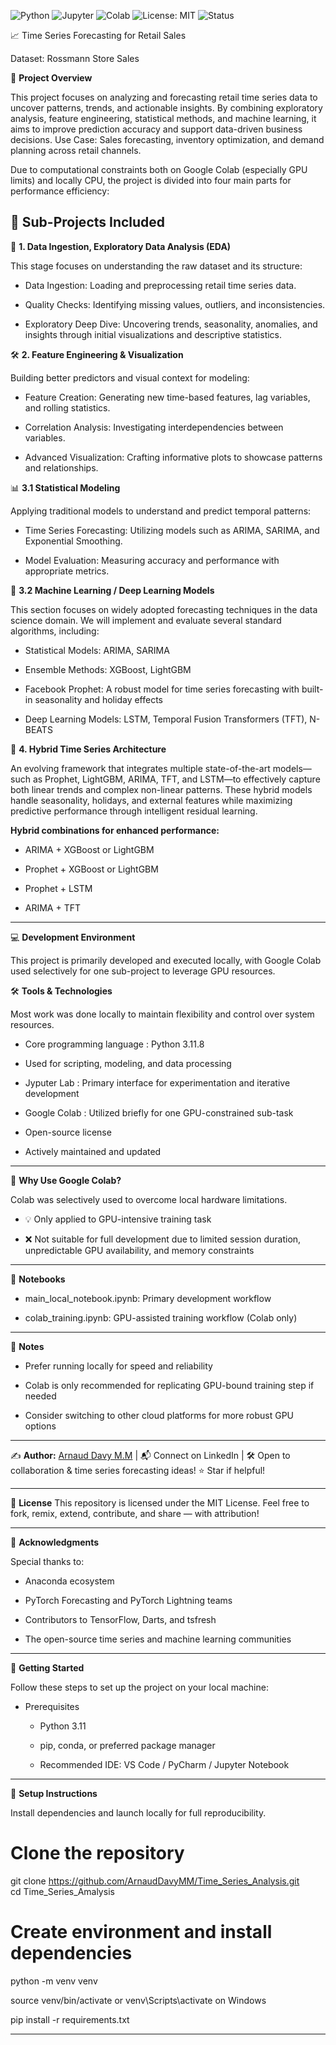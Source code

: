![Python](https://img.shields.io/badge/Python-3.11-blue)
![Jupyter](https://img.shields.io/badge/Jupyter-Notebook-orange)
![Colab](https://img.shields.io/badge/Google-Colab-yellow)
![License: MIT](https://img.shields.io/badge/License-MIT-green)
![Status](https://img.shields.io/badge/Status-Active-brightgreen)


📈 Time Series Forecasting for Retail Sales

Dataset: Rossmann Store Sales


🎯 **Project Overview**

This project focuses on analyzing and forecasting retail time series data to uncover patterns, trends, and actionable insights. By combining exploratory analysis, feature engineering, statistical methods, and machine learning, it aims to improve prediction accuracy and support data-driven business decisions. Use Case: Sales forecasting, inventory optimization, and demand planning across retail channels.

Due to computational constraints both on Google Colab (especially GPU limits) and locally CPU, the project is divided into four main parts for performance efficiency:

📂 **Sub-Projects Included**
---

🧭 **1. Data Ingestion, Exploratory Data Analysis (EDA)**

This stage focuses on understanding the raw dataset and its structure:

  - Data Ingestion: Loading and preprocessing retail time series data.

  - Quality Checks: Identifying missing values, outliers, and inconsistencies.

  - Exploratory Deep Dive: Uncovering trends, seasonality, anomalies, and insights through initial visualizations and descriptive statistics.
  

🛠️ **2. Feature Engineering & Visualization**

Building better predictors and visual context for modeling:

  - Feature Creation: Generating new time-based features, lag variables, and rolling statistics.

  - Correlation Analysis: Investigating interdependencies between variables.

  - Advanced Visualization: Crafting informative plots to showcase patterns and relationships.
  

📊 **3.1 Statistical Modeling**

Applying traditional models to understand and predict temporal patterns:

  - Time Series Forecasting: Utilizing models such as ARIMA, SARIMA, and Exponential Smoothing.

  - Model Evaluation: Measuring accuracy and performance with appropriate metrics.
  
  
🤖 **3.2 Machine Learning / Deep Learning Models**

This section focuses on widely adopted forecasting techniques in the data science domain. We will implement and evaluate several standard algorithms, including:

 - Statistical Models: ARIMA, SARIMA

 - Ensemble Methods: XGBoost, LightGBM

 - Facebook Prophet: A robust model for time series forecasting with built-in seasonality and holiday effects

 - Deep Learning Models: LSTM, Temporal Fusion Transformers (TFT), N-BEATS
 

🚀 **4. Hybrid Time Series Architecture**

An evolving framework that integrates multiple state-of-the-art models—such as Prophet, LightGBM, ARIMA, TFT, and LSTM—to effectively capture both linear trends and complex non-linear patterns. These hybrid models handle seasonality, holidays, and external features while maximizing predictive performance through intelligent residual learning.

**Hybrid combinations for enhanced performance:**

 - ARIMA + XGBoost or LightGBM
 
 - Prophet + XGBoost or LightGBM
     
 - Prophet + LSTM
     
 - ARIMA + TFT
 
---

💻 **Development Environment**

This project is primarily developed and executed locally, with Google Colab used selectively for one sub-project to leverage GPU resources.

🛠️ **Tools & Technologies**

Most work was done locally to maintain flexibility and control over system resources.

  - Core programming language : Python 3.11.8

  - Used for scripting, modeling, and data processing
    
  - Jyputer Lab : Primary interface for experimentation and iterative development

  - Google Colab : Utilized briefly for one GPU-constrained sub-task

  - Open-source license

  - Actively maintained and updated
  
---

🚀 **Why Use Google Colab?**

Colab was selectively used to overcome local hardware limitations.

  - 💡 Only applied to GPU-intensive training task

  - ❌ Not suitable for full development due to limited session duration, unpredictable GPU availability, and memory constraints
  
---

📓 **Notebooks**

   - main_local_notebook.ipynb: Primary development workflow

   - colab_training.ipynb: GPU-assisted training workflow (Colab only)
   
---

💬 **Notes**

   - Prefer running locally for speed and reliability

   - Colab is only recommended for replicating GPU-bound training step if needed

   - Consider switching to other cloud platforms for more robust GPU options
   
---

✍️ **Author:** [Arnaud Davy M.M](https://www.linkedin.com/in/arnauddavy-mm) | 📬 Connect on LinkedIn | 🛠️ Open to collaboration & time series forecasting ideas! ⭐ Star if helpful!

---
📝 **License**
This repository is licensed under the MIT License. Feel free to fork, remix, extend, contribute, and share — with attribution!

---

🙏 **Acknowledgments**

Special thanks to:

 - Anaconda ecosystem
            
 - PyTorch Forecasting and PyTorch Lightning teams
            
 - Contributors to TensorFlow, Darts, and tsfresh
            
 - The open-source time series and machine learning communities
    
---

🚀 **Getting Started**

Follow these steps to set up the project on your local machine:

- Prerequisites

  - Python 3.11

  - pip, conda, or preferred package manager

  - Recommended IDE: VS Code / PyCharm / Jupyter Notebook

---  
  
🧪 **Setup Instructions**

Install dependencies and launch locally for full reproducibility.

# Clone the repository
git clone https://github.com/ArnaudDavyMM/Time_Series_Analysis.git  
cd Time_Series_Amalysis

# Create environment and install dependencies
python -m venv venv

source venv/bin/activate
or venv\Scripts\activate on Windows
  
pip install -r requirements.txt

---  
    
    

